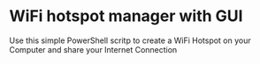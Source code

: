 # WiFi hotspot manager with GUI
 Use this simple PowerShell scritp to create a WiFi Hotspot on your Computer and share your Internet Connection
